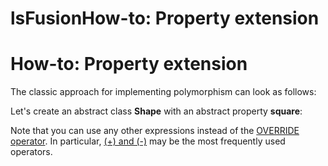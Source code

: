 # lsFusionHow-to: Property extension

# How-to: Property extension

The classic approach for implementing polymorphism can look as follows:

Let's create an abstract class **Shape** with an abstract property **square**:



Note that you can use any other expressions instead of the [OVERRIDE operator](lsFusionOVERRIDE_operator.md). In particular, [(+) and (-)](lsFusionArithmetic_operators_+_-_..._.md) may be the most frequently used operators.
